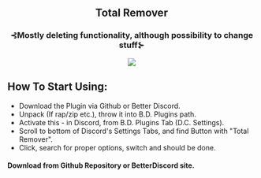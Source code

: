 <div align=center>
<h2>Total Remover</h2>
<h3>⊰Mostly deleting functionality, although possibility to change stuff⊱</h3>
<img src="https://github.com/user-attachments/assets/ec0a39db-d7fa-49e5-b6c4-0e17829a6383">
</div>

## How To Start Using:
* Download the Plugin via Github or Better Discord.
* Unpack (If rap/zip etc.), throw it into B.D. Plugins path.
* Activate this - in Discord, from B.D. Plugins Tab (D.C. Settings).
* Scroll to bottom of Discord's Settings Tabs, and find  Button with "Total Remover".
* Click, search for proper options, switch and should be done.

#### Download from Github Repository or BetterDiscord site.
